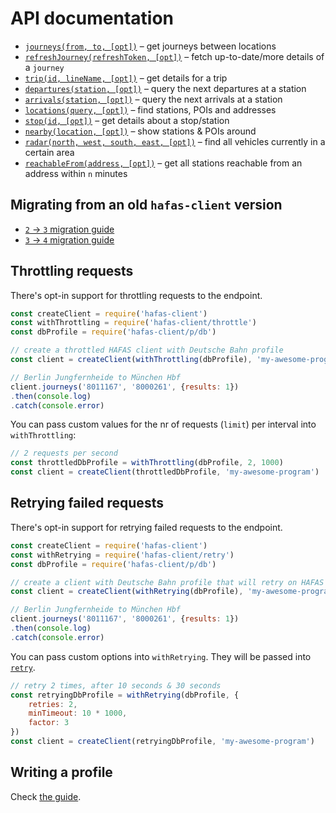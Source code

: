 # API documentation

- [`journeys(from, to, [opt])`](journeys.md) – get journeys between locations
- [`refreshJourney(refreshToken, [opt])`](refresh-journey.md) – fetch up-to-date/more details of a `journey`
- [`trip(id, lineName, [opt])`](trip.md) – get details for a trip
- [`departures(station, [opt])`](departures.md) – query the next departures at a station
- [`arrivals(station, [opt])`](arrivals.md) – query the next arrivals at a station
- [`locations(query, [opt])`](locations.md) – find stations, POIs and addresses
- [`stop(id, [opt])`](stop.md) – get details about a stop/station
- [`nearby(location, [opt])`](nearby.md) – show stations & POIs around
- [`radar(north, west, south, east, [opt])`](radar.md) – find all vehicles currently in a certain area
- [`reachableFrom(address, [opt])`](reachable-from.md) – get all stations reachable from an address within `n` minutes

## Migrating from an old `hafas-client` version

- [`2` → `3` migration guide](migrating-to-3.md)
- [`3` → `4` migration guide](migrating-to-4.md)

## Throttling requests

There's opt-in support for throttling requests to the endpoint.

```js
const createClient = require('hafas-client')
const withThrottling = require('hafas-client/throttle')
const dbProfile = require('hafas-client/p/db')

// create a throttled HAFAS client with Deutsche Bahn profile
const client = createClient(withThrottling(dbProfile), 'my-awesome-program')

// Berlin Jungfernheide to München Hbf
client.journeys('8011167', '8000261', {results: 1})
.then(console.log)
.catch(console.error)
```

You can pass custom values for the nr of requests (`limit`) per interval into `withThrottling`:

```js
// 2 requests per second
const throttledDbProfile = withThrottling(dbProfile, 2, 1000)
const client = createClient(throttledDbProfile, 'my-awesome-program')
```

## Retrying failed requests

There's opt-in support for retrying failed requests to the endpoint.

```js
const createClient = require('hafas-client')
const withRetrying = require('hafas-client/retry')
const dbProfile = require('hafas-client/p/db')

// create a client with Deutsche Bahn profile that will retry on HAFAS errors
const client = createClient(withRetrying(dbProfile), 'my-awesome-program')

// Berlin Jungfernheide to München Hbf
client.journeys('8011167', '8000261', {results: 1})
.then(console.log)
.catch(console.error)
```

You can pass custom options into `withRetrying`. They will be passed into [`retry`](https://github.com/tim-kos/node-retry#tutorial).

```js
// retry 2 times, after 10 seconds & 30 seconds
const retryingDbProfile = withRetrying(dbProfile, {
	retries: 2,
	minTimeout: 10 * 1000,
	factor: 3
})
const client = createClient(retryingDbProfile, 'my-awesome-program')
```

## Writing a profile

Check [the guide](writing-a-profile.md).
